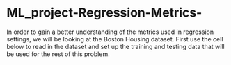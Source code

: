 # ML_project-Regression-Metrics-
In order to gain a better understanding of the metrics used in regression settings, we will be looking at the Boston Housing dataset.  First use the cell below to read in the dataset and set up the training and testing data that will be used for the rest of this problem.
